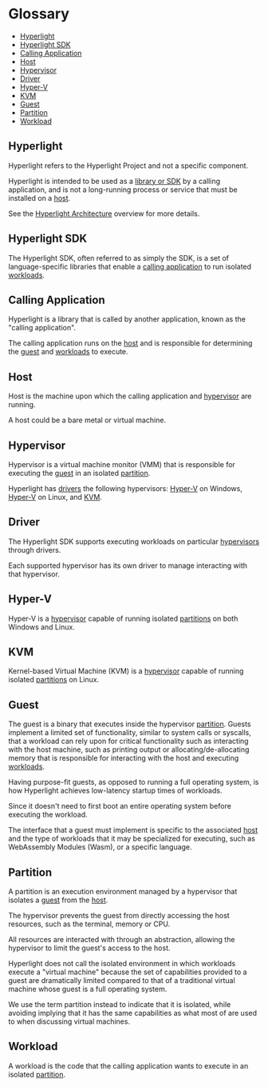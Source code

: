 # Glossary

* [Hyperlight](#hyperlight)
* [Hyperlight SDK](#hyperlight-sdk)
* [Calling Application](#calling-application)
* [Host](#host)
* [Hypervisor](#hypervisor)
* [Driver](#driver)
* [Hyper-V](#hyper-v)
* [KVM](#kvm)
* [Guest](#guest)
* [Partition](#partition)
* [Workload](#workload)

## Hyperlight

Hyperlight refers to the Hyperlight Project and not a specific component.

Hyperlight is intended to be used as a [library or SDK](#hyperlight-sdk) by a calling application, and is not a long-running process or service that must be installed on a [host](#host).

See the [Hyperlight Architecture](./hyperlight-execution-details) overview for more details.

## Hyperlight SDK

The Hyperlight SDK, often referred to as simply the SDK, is a set of language-specific libraries that enable a [calling application](#calling-application) to run isolated [workloads](#workload).

## Calling Application

Hyperlight is a library that is called by another application, known as the "calling application".

The calling application runs on the [host](#host) and is responsible for determining the [guest](#guest) and [workloads](#workload) to execute.

## Host

Host is the machine upon which the calling application and [hypervisor](#hypervisor) are running.

A host could be a bare metal or virtual machine.

## Hypervisor

Hypervisor is a virtual machine monitor (VMM) that is responsible for executing the [guest](#guest) in an isolated [partition](#partition).

Hyperlight has [drivers](#driver) the following hypervisors: [Hyper-V](#hyper-v) on Windows, [Hyper-V](#hyper-v) on Linux, and [KVM](#kvm).

## Driver

The Hyperlight SDK supports executing workloads on particular [hypervisors](#hypervisor) through drivers.

Each supported hypervisor has its own driver to manage interacting with that hypervisor.

## Hyper-V

Hyper-V is a [hypervisor](#hypervisor) capable of running isolated [partitions](#partition) on both Windows and Linux.

## KVM

Kernel-based Virtual Machine (KVM) is a [hypervisor](#hypervisor) capable of running isolated [partitions](#partition) on Linux.

## Guest

The guest is a binary that executes inside the hypervisor [partition](#partition).
Guests implement a limited set of functionality, similar to system calls or syscalls, that a workload can rely upon for critical functionality such as interacting with the host machine, such as printing output or allocating/de-allocating memory that is responsible for interacting with the host and executing [workloads](#workload).

Having purpose-fit guests, as opposed to running a full operating system, is how Hyperlight achieves low-latency startup times of workloads.

Since it doesn't need to first boot an entire operating system before executing the workload.

The interface that a guest must implement is specific to the associated [host](#host) and the type of workloads that it may be specialized for executing, such as WebAssembly Modules (Wasm), or a specific language.

## Partition

A partition is an execution environment managed by a hypervisor that isolates a [guest](#guest) from the [host](#host).

The hypervisor prevents the guest from directly accessing the host resources, such as the terminal, memory or CPU.

All resources are interacted with through an abstraction, allowing the hypervisor to limit the guest's access to the host.

Hyperlight does not call the isolated environment in which workloads execute a "virtual machine" because the set of capabilities provided to a guest are dramatically limited compared to that of a traditional virtual machine whose guest is a full operating system.

We use the term partition instead to indicate that it is isolated, while avoiding implying that it has the same capabilities as what most of are used to when discussing virtual machines.

## Workload

A workload is the code that the calling application wants to execute in an isolated [partition](#partition).
